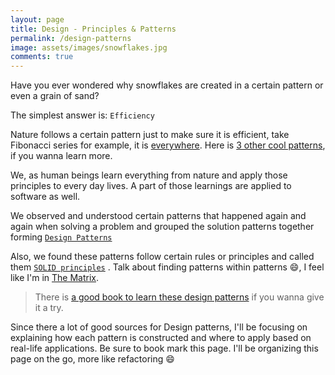 ```yaml
---
layout: page
title: Design - Principles & Patterns
permalink: /design-patterns
image: assets/images/snowflakes.jpg
comments: true
---
```


Have you ever wondered why snowflakes are created in a certain pattern or even a grain of sand?

The simplest answer is: `Efficiency`

Nature follows a certain pattern just to make sure it is efficient, take Fibonacci series for example, it is [everywhere](https://insteading.com/blog/fibonacci-sequence-in-nature/).
Here is [3 other cool patterns](https://www.fi.edu/math-patterns-nature), if you wanna learn more.

We, as human beings learn everything from nature and apply those principles to every day lives. A part of those learnings are applied to software as well.

We observed and understood certain patterns that happened again and again when solving a problem and grouped the solution patterns together forming [`Design Patterns`](https://en.wikipedia.org/wiki/Software_design_pattern)


Also, we found these patterns follow certain rules or principles and called them [`SOLID principles`](https://en.wikipedia.org/wiki/SOLID) . Talk about finding patterns within patterns <span>&#128516;</span>, I feel like I'm in [The Matrix](https://en.wikipedia.org/wiki/The_Matrix_(franchise)).

> There is [a good book to learn these design patterns](https://amzn.to/2K4B8ql) if you wanna give it a try.


Since there a lot of good sources for Design patterns, I'll be focusing on explaining how each pattern is constructed and where to apply based on real-life applications. Be sure to book mark this page.
I'll be organizing this page on the go, more like refactoring <span>&#128516;</span>

  

